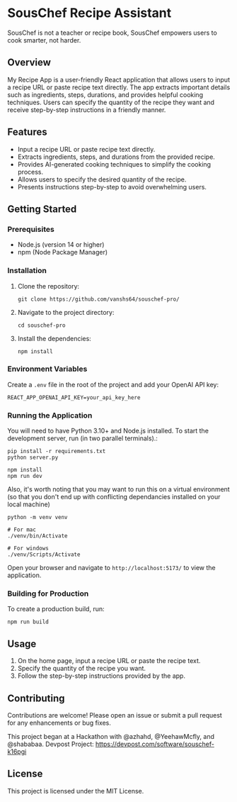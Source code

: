 # SousChef Recipe Assistant
SousChef is not a teacher or recipe book, SousChef empowers users to cook smarter, not harder.

## Overview
My Recipe App is a user-friendly React application that allows users to input a recipe URL or paste recipe text directly. The app extracts important details such as ingredients, steps, durations, and provides helpful cooking techniques. Users can specify the quantity of the recipe they want and receive step-by-step instructions in a friendly manner.

## Features
- Input a recipe URL or paste recipe text directly.
- Extracts ingredients, steps, and durations from the provided recipe.
- Provides AI-generated cooking techniques to simplify the cooking process.
- Allows users to specify the desired quantity of the recipe.
- Presents instructions step-by-step to avoid overwhelming users.

## Getting Started

### Prerequisites
- Node.js (version 14 or higher)
- npm (Node Package Manager)

### Installation
1. Clone the repository:
   ```
   git clone https://github.com/vanshs64/souschef-pro/
   ```
2. Navigate to the project directory:
   ```
   cd souschef-pro
   ```
3. Install the dependencies:
   ```
   npm install
   ```

### Environment Variables
Create a `.env` file in the root of the project and add your OpenAI API key:
```
REACT_APP_OPENAI_API_KEY=your_api_key_here
```

### Running the Application
You will need to have Python 3.10+ and Node.js installed. To start the development server, run (in two parallel terminals).:
```
pip install -r requirements.txt
python server.py

npm install
npm run dev
```

Also, it's worth noting that you may want to run this on a virtual environment (so that you don't end up with conflicting dependancies installed on your local machine)
```
python -m venv venv

# For mac
./venv/bin/Activate

# For windows
./venv/Scripts/Activate
```

Open your browser and navigate to `http://localhost:5173/` to view the application.

### Building for Production
To create a production build, run:
```
npm run build
```

## Usage
1. On the home page, input a recipe URL or paste the recipe text.
2. Specify the quantity of the recipe you want.
3. Follow the step-by-step instructions provided by the app.

## Contributing
Contributions are welcome! Please open an issue or submit a pull request for any enhancements or bug fixes.

This project began at a Hackathon with @azhahd, @YeehawMcfly, and @shababaa.
Devpost Project: https://devpost.com/software/souschef-k16pgi

## License
This project is licensed under the MIT License.
